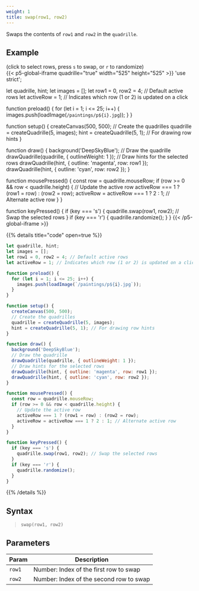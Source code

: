 ```yaml
---
weight: 1
title: swap(row1, row2)  
---
```


Swaps the contents of `row1` and `row2` in the `quadrille`.

## Example

(click to select rows, press `s` to swap, or `r` to randomize)\
{{< p5-global-iframe quadrille="true" width="525" height="525" >}}
'use strict';

let quadrille, hint;
let images = [];
let row1 = 0, row2 = 4; // Default active rows
let activeRow = 1; // Indicates which row (1 or 2) is updated on a click

function preload() {
  for (let i = 1; i <= 25; i++) {
    images.push(loadImage(`/paintings/p${i}.jpg`));
  }
}

function setup() {
  createCanvas(500, 500);
  // Create the quadrilles
  quadrille = createQuadrille(5, images);
  hint = createQuadrille(5, 1); // For drawing row hints
}

function draw() {
  background('DeepSkyBlue');
  // Draw the quadrille
  drawQuadrille(quadrille, { outlineWeight: 1 });
  // Draw hints for the selected rows
  drawQuadrille(hint, { outline: 'magenta', row: row1 });
  drawQuadrille(hint, { outline: 'cyan', row: row2 });
}

function mousePressed() {
  const row = quadrille.mouseRow;
  if (row >= 0 && row < quadrille.height) {
    // Update the active row
    activeRow === 1 ? (row1 = row) : (row2 = row);
    activeRow = activeRow === 1 ? 2 : 1; // Alternate active row
  }
}

function keyPressed() {
  if (key === 's') {
    quadrille.swap(row1, row2); // Swap the selected rows
  }
  if (key === 'r') {
    quadrille.randomize();
  }
}
{{< /p5-global-iframe >}}

{{% details title="code" open=true %}}
```js
let quadrille, hint;
let images = [];
let row1 = 0, row2 = 4; // Default active rows
let activeRow = 1; // Indicates which row (1 or 2) is updated on a click

function preload() {
  for (let i = 1; i <= 25; i++) {
    images.push(loadImage(`/paintings/p${i}.jpg`));
  }
}

function setup() {
  createCanvas(500, 500);
  // Create the quadrilles
  quadrille = createQuadrille(5, images);
  hint = createQuadrille(5, 1); // For drawing row hints
}

function draw() {
  background('DeepSkyBlue');
  // Draw the quadrille
  drawQuadrille(quadrille, { outlineWeight: 1 });
  // Draw hints for the selected rows
  drawQuadrille(hint, { outline: 'magenta', row: row1 });
  drawQuadrille(hint, { outline: 'cyan', row: row2 });
}

function mousePressed() {
  const row = quadrille.mouseRow;
  if (row >= 0 && row < quadrille.height) {
    // Update the active row
    activeRow === 1 ? (row1 = row) : (row2 = row);
    activeRow = activeRow === 1 ? 2 : 1; // Alternate active row
  }
}

function keyPressed() {
  if (key === 's') {
    quadrille.swap(row1, row2); // Swap the selected rows
  }
  if (key === 'r') {
    quadrille.randomize();
  }
}
```
{{% /details %}}

## Syntax

> `swap(row1, row2)`

## Parameters

| Param     | Description                              |
|-----------|------------------------------------------|
| `row1`    | Number: Index of the first row to swap   |
| `row2`    | Number: Index of the second row to swap  |